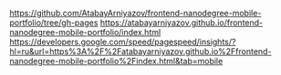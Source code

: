 https://github.com/AtabayArniyazov/frontend-nanodegree-mobile-portfolio/tree/gh-pages
https://atabayarniyazov.github.io/frontend-nanodegree-mobile-portfolio/index.html
https://developers.google.com/speed/pagespeed/insights/?hl=ru&url=https%3A%2F%2Fatabayarniyazov.github.io%2Ffrontend-nanodegree-mobile-portfolio%2Findex.html&tab=mobile